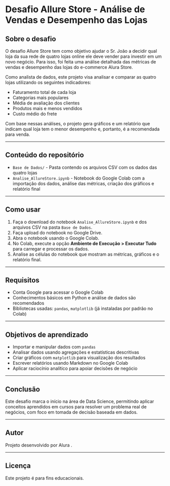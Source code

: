 # Desafio Allure Store - Análise de Vendas e Desempenho das Lojas

## Sobre o desafio

O desafio Allure Store tem como objetivo ajudar o Sr. João a decidir qual loja da sua rede de quatro lojas online ele deve vender para investir em um novo negócio. Para isso, foi feita uma análise detalhada das métricas de vendas e desempenho das lojas do e-commerce Alura Store.

Como analista de dados, este projeto visa analisar e comparar as quatro lojas utilizando os seguintes indicadores:

- Faturamento total de cada loja  
- Categorias mais populares  
- Média de avaliação dos clientes  
- Produtos mais e menos vendidos  
- Custo médio do frete  

Com base nessas análises, o projeto gera gráficos e um relatório que indicam qual loja tem o menor desempenho e, portanto, é a recomendada para venda.

---

## Conteúdo do repositório

- `Base de Dados/` - Pasta contendo os arquivos CSV com os dados das quatro lojas  
- `Analise_AllureStore.ipynb` - Notebook do Google Colab com a importação dos dados, análise das métricas, criação dos gráficos e relatório final  

---

## Como usar

1. Faça o download do notebook `Analise_AllureStore.ipynb` e dos arquivos CSV na pasta `Base de Dados`.  
2. Faça upload do notebook no Google Drive.  
3. Abra o notebook usando o Google Colab.  
4. No Colab, execute a opção **Ambiente de Execução > Executar Tudo** para carregar e processar os dados.  
5. Analise as células do notebook que mostram as métricas, gráficos e o relatório final.  

---

## Requisitos

- Conta Google para acessar o Google Colab  
- Conhecimentos básicos em Python e análise de dados são recomendados  
- Bibliotecas usadas: `pandas`, `matplotlib` (já instaladas por padrão no Colab)  

---

## Objetivos de aprendizado

- Importar e manipular dados com `pandas`  
- Analisar dados usando agregações e estatísticas descritivas  
- Criar gráficos com `matplotlib` para visualização dos resultados  
- Escrever relatórios usando Markdown no Google Colab  
- Aplicar raciocínio analítico para apoiar decisões de negócio  

---

## Conclusão

Este desafio marca o início na área de Data Science, permitindo aplicar conceitos aprendidos em cursos para resolver um problema real de negócios, com foco em tomada de decisão baseada em dados.

---

## Autor

Projeto desenvolvido por  Alura .

---

## Licença

Este projeto é para fins educacionais.

